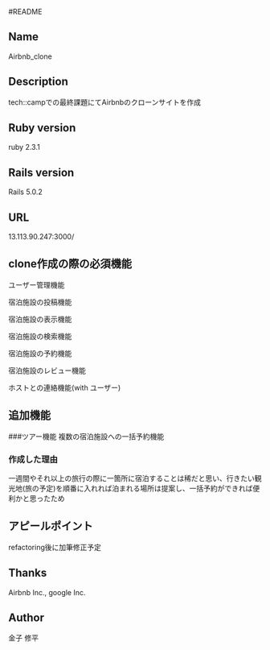 #README

## Name
Airbnb_clone

## Description
tech::campでの最終課題にてAirbnbのクローンサイトを作成

## Ruby version
ruby 2.3.1

## Rails version
Rails 5.0.2

## URL
13.113.90.247:3000/

## clone作成の際の必須機能
ユーザー管理機能

宿泊施設の投稿機能

宿泊施設の表示機能

宿泊施設の検索機能

宿泊施設の予約機能

宿泊施設のレビュー機能

ホストとの連絡機能(with ユーザー)

## 追加機能
###ツアー機能
複数の宿泊施設への一括予約機能
### 作成した理由
一週間やそれ以上の旅行の際に一箇所に宿泊することは稀だと思い、行きたい観光地(旅の予定)を順番に入れれば泊まれる場所は提案し、一括予約ができれば便利かと思ったため

## アピールポイント
refactoring後に加筆修正予定

## Thanks
Airbnb Inc., google Inc.

## Author
金子 修平
